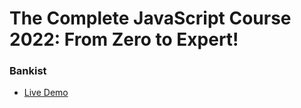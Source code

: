 # The Complete JavaScript Course 2022: From Zero to Expert!

### Bankist

- [Live Demo](https://bankist-daher29.netlify.app)
